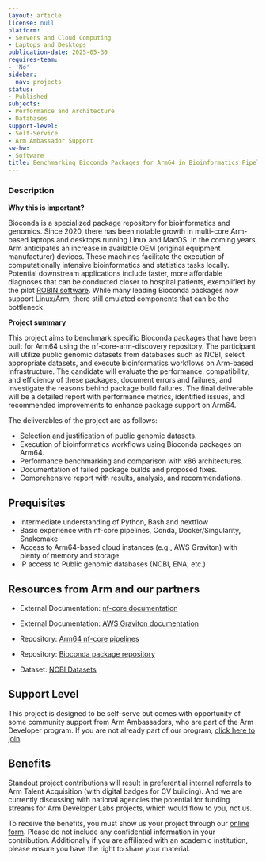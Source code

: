 ```yaml
---
layout: article
license: null
platform:
- Servers and Cloud Computing
- Laptops and Desktops
publication-date: 2025-05-30
requires-team:
- 'No'
sidebar:
  nav: projects
status:
- Published
subjects:
- Performance and Architecture
- Databases
support-level:
- Self-Service
- Arm Ambassador Support
sw-hw:
- Software
title: Benchmarking Bioconda Packages for Arm64 in Bioinformatics Pipelines
---
```


### Description

**Why this is important?**

Bioconda is a specialized package repository for bioinformatics and genomics. Since 2020, there has been notable growth in multi-core Arm-based laptops and desktops running Linux and MacOS. In the coming years, Arm anticipates an increase in available OEM (original equipment manufacturer) devices. These machines facilitate the execution of computationally intensive bioinformatics and statistics tasks locally. Potential downstream applications include faster, more affordable diagnoses that can be conducted closer to hospital patients, exemplified by the pilot [ROBIN software](https://www.nottingham.ac.uk/news/genetic-brain-tumour-diagnosis). While many leading Bioconda packages now support Linux/Arm, there still emulated components that can be the bottleneck. 

**Project summary**

This project aims to benchmark specific Bioconda packages that have been built for Arm64 using the nf-core-arm-discovery repository. The participant will utilize public genomic datasets from databases such as NCBI, select appropriate datasets, and execute bioinformatics workflows on Arm-based infrastructure. The candidate will evaluate the performance, compatibility, and efficiency of these packages, document errors and failures, and investigate the reasons behind package build failures. The final deliverable will be a detailed report with performance metrics, identified issues, and recommended improvements to enhance package support on Arm64.

The deliverables of the project are as follows:

- Selection and justification of public genomic datasets.
- Execution of bioinformatics workflows using Bioconda packages on Arm64.
- Performance benchmarking and comparison with x86 architectures.
- Documentation of failed package builds and proposed fixes.
- Comprehensive report with results, analysis, and recommendations.


## Prequisites

- Intermediate understanding of Python, Bash and nextflow
- Basic experience with nf-core pipelines, Conda, Docker/Singularity, Snakemake
- Access to Arm64-based cloud instances (e.g., AWS Graviton) with plenty of memory and storage
- IP access to Public genomic databases (NCBI, ENA, etc.)

## Resources from Arm and our partners

- External Documentation: [nf-core documentation](https://nf-co.re/docs/)

- External Documentation: [AWS Graviton documentation](https://aws.amazon.com/ec2/graviton/)

- Repository: [Arm64 nf-core pipelines](https://github.com/ewels/nf-core-arm-discovery/tree/main)

- Repository: [Bioconda package repository](https://bioconda.github.io/)

- Dataset: [NCBI Datasets](https://www.ncbi.nlm.nih.gov/datasets/)


## Support Level

This project is designed to be self-serve but comes with opportunity of some community support from Arm Ambassadors, who are part of the Arm Developer program. If you are not already part of our program, [click here to join](https://www.arm.com/resources/developer-program?#register).


## Benefits 

Standout project contributions will result in preferential internal referrals to Arm Talent Acquisition (with digital badges for CV building).  And we are currently discussing with national agencies the potential for funding streams for Arm Developer Labs projects, which would flow to you, not us.

To receive the benefits, you must show us your project through our [online form](https://forms.office.com/e/VZnJQLeRhD). Please do not include any confidential information in your contribution. Additionally if you are affiliated with an academic institution, please ensure you have the right to share your material.
